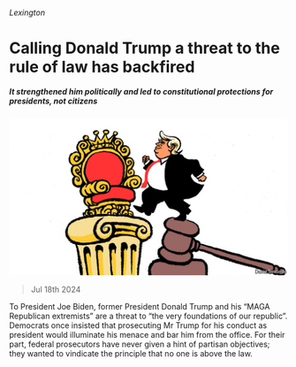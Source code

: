 ###### Lexington

# Calling Donald Trump a threat to the rule of law has backfired 

##### It strengthened him politically and led to constitutional protections for presidents, not citizens 

![image](images/20240720_USD000.jpg) 

> Jul 18th 2024 

To President Joe Biden, former President Donald Trump and his “MAGA Republican extremists” are a threat to “the very foundations of our republic”. Democrats once insisted that prosecuting Mr Trump for his conduct as president would illuminate his menace and bar him from the office. For their part, federal prosecutors have never given a hint of partisan objectives; they wanted to vindicate the principle that no one is above the law. 

